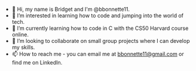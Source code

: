 - 👋 Hi, my name is Bridget and I'm @bbonnette11.
- 👀 I’m interested in learning how to code and jumping into the world of tech.
- 🌱 I’m currently learning how to code in C with the CS50 Harvard course online.
- 💞️ I’m looking to collaborate on small group projects where I can develop my skills.
- 📫 How to reach me - you can email me at bbonnette11@gmail.com or find me on LinkedIn.

<!---
bbonnette11/bbonnette11 is a ✨ special ✨ repository because its `README.md` (this file) appears on your GitHub profile.
You can click the Preview link to take a look at your changes.
--->
